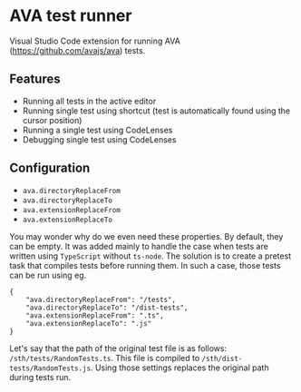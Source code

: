 # AVA test runner
Visual Studio Code extension for running AVA (https://github.com/avajs/ava) tests.

## Features
- Running all tests in the active editor
- Running single test using shortcut (test is automatically found using the cursor position)
- Running a single test using CodeLenses
- Debugging single test using CodeLenses

## Configuration
- `ava.directoryReplaceFrom`
- `ava.directoryReplaceTo`
- `ava.extensionReplaceFrom`
- `ava.extensionReplaceTo`

You may wonder why do we even need these properties. By default, they can be empty. It was added mainly to handle the case when tests are written using `TypeScript` without `ts-node`. The solution is to create a pretest task that compiles tests before running them. In such a case, those tests can be run using eg.

```
{
    "ava.directoryReplaceFrom": "/tests",
    "ava.directoryReplaceTo": "/dist-tests",
    "ava.extensionReplaceFrom": ".ts",
    "ava.extensionReplaceTo": ".js"
}
```
Let's say that the path of the original test file is as follows: `/sth/tests/RandomTests.ts`. This file is compiled to `/sth/dist-tests/RandomTests.js`. Using those settings replaces the original path during tests run.
